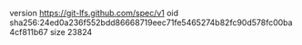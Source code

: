version https://git-lfs.github.com/spec/v1
oid sha256:24ed0a236f552bdd86668719eec71fe5465274b82fc90d578fc00ba4cf811b67
size 23824
